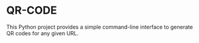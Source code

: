 # QR-CODE
This Python project provides a simple command-line interface to generate QR codes for any given URL.
